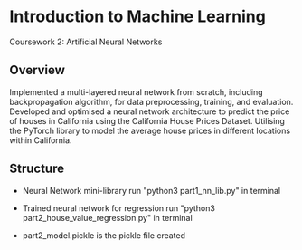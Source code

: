 # Introduction to Machine Learning
Coursework 2: Artificial Neural Networks
## Overview

Implemented a multi-layered neural network from scratch, including backpropagation algorithm, for data preprocessing, training, and evaluation. Developed and optimised a neural network architecture to predict the price of houses in California using the California House Prices Dataset. Utilising the PyTorch library to model the average house prices in different locations within California.

## Structure

- Neural Network mini-library
 run "python3 part1_nn_lib.py" in terminal

- Trained neural network for regression
 run "python3 part2_house_value_regression.py" in terminal

- part2_model.pickle is the pickle file created 
